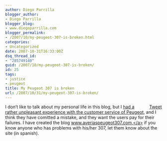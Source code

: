 ```yaml
---
author: Diego Parrilla
blogger_author:
- Diego Parrilla
blogger_blog:
- www.diegoparrilla.com
blogger_permalink:
- /2007/10/my-peugeot-307-is-broken.html
categories:
- Uncategorized
date: 2007-10-31T16:33:00Z
dsq_thread_id:
- "285749140"
guid: /2007/10/my-peugeot-307-is-broken/
id: 25
tags:
- justice
- peugeot
title: My Peugeot 307 is broken
url: /2007/10/31/my-peugeot-307-is-broken/
---
```


<div style="float: right; margin-left: 10px;">
  <a href="https://twitter.com/share" class="twitter-share-button" data-via="nubeblog" data-hashtags="justice,peugeot" data-count="vertical" data-url="/2007/10/31/my-peugeot-307-is-broken/">Tweet</a>
</div>

<span style="" onmouseover="_tipon(this)" onmouseout="_tipoff()">I don&#8217;t like to talk about my personal life in this blog, <a href="http://64.233.179.104/translate_c?hl=es&langpair=es%7Cen&u=http://www.averiaspeugeot307.com/"></a>but I <a href="http://64.233.179.104/translate_c?hl=es&langpair=es%7Cen&u=http://www.averiaspeugeot307.com/">had a rather unpleasant experience with the customer service of Peugeot,</a> and I think they have comitted a mistake, and they want the users pay for their failures.</span> <span style="" onmouseover="_tipon(this)" onmouseout="_tipoff()">I have created the blog <a href="http://64.233.179.104/translate_c?hl=es&langpair=es%7Cen&u=http://www.averiaspeugeot307.com/">www.averiaspeugeot307.com,</a> if you know anyone who has problems with his/her 307, let them know about the site (in spanish).<br /></span>
